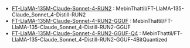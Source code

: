 - [FT-LlaMA-135M-Claude-Sonnet-4-RUN2](https://huggingface.co/MebinThattil/FT-LlaMA-135-Claude_Sonnet_4-Distill-RUN2/tree/main) : MebinThattil/FT-LlaMA-135-Claude_Sonnet_4-Distill-RUN2
- [FT-LlaMA-135M-Claude-Sonnet-4-RUN2-GGUF](https://huggingface.co/MebinThattil/FT-LlaMA-135-Claude_Sonnet_4-Distill-RUN2-GGUF/tree/main) : MebinThattil/FT-LlaMA-135-Claude_Sonnet_4-Distill-RUN2-GGUF 
- [FT-LlaMA-135M-Claude-Sonnet-4-RUN2-GGUF-Q4](https://huggingface.co/MebinThattil/FT-LlaMA-135-Claude_Sonnet_4-Distill-RUN2-GGUF-4BitQuantized/tree/main) : MebinThattil/FT-LlaMA-135-Claude_Sonnet_4-Distill-RUN2-GGUF-4BitQuantized
